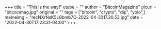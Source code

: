 +++
title = "This is the way!"
utube = ""
author = "BitcoinMagazine"
picurl = "bitcoinmag.jpg"
original = ""
tags = ["bitcoin", "crypto", "dip", "yolo",]
memeimg = "recNXrNsK5LGbmb7O-2022-04-3017.20.53.jpg"
date = "2022-04-30T17:23:31-04:00"
+++